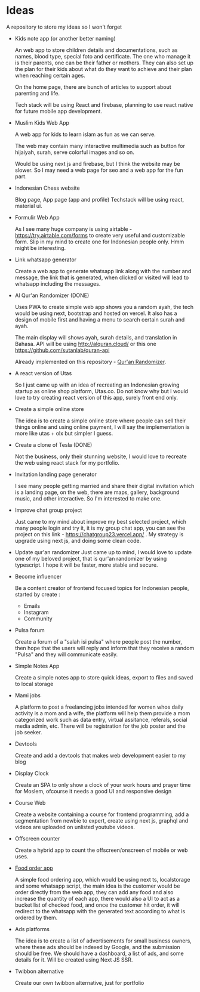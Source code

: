 # Ideas

A repository to store my ideas so I won't forget

- Kids note app (or another better naming)

  An web app to store children details and documentations, such as names, blood type, special foto and certificate.
  The one who manage it is their parents, one can be their father or mothers. They can also set up the plan for their kids about what do they want to achieve and their plan when reaching certain ages.

  On the home page, there are bunch of articles to support about parenting and life.

  Tech stack will be using React and firebase, planning to use react native for future mobile app development.

- Muslim Kids Web App

  A web app for kids to learn islam as fun as we can serve.

  The web may contain many interactive multimedia such as button for hijaiyah, surah, serve colorful images and so on.

  Would be using next js and firebase, but I think the website may be slower. So I may need a web page for seo and a web app for the fun part.

- Indonesian Chess website

  Blog page, App page (app and profile)
  Techstack will be using react, material ui.

- Formulir Web App

  As I see many huge company is using airtable - https://try.airtable.com/forms to create very useful and customizable form. Slip in my mind to create one for Indonesian people only. Hmm might be interesting.

- Link whatsapp generator

  Create a web app to generate whatsapp link along with the number and message, the link that is generated, when clicked or visited will lead to whatsapp including the messages.

- Al Qur'an Randomizer (DONE)

  Uses PWA to create simple web app shows you a random ayah, the tech would be using next, bootstrap and hosted on vercel. It also has a design of mobile first and having a menu to search certain surah and ayah.

  The main display will shows ayah, surah details, and translation in Bahasa. API will be using http://alquran.cloud/ or this one https://github.com/sutanlab/quran-api

  Already implemented on this repository - [Qur'an Randomizer](https://github.com/SamX23/read-random-ayah).

- A react version of Utas

  So I just came up with an idea of recreating an Indonesian growing startup as online shop platform, Utas.co. Do not know why but I would love to try creating react version of this app, surely front end only.

- Create a simple online store

  The idea is to create a simple online store where people can sell their things online and using online payment, I will say the implementation is more like utas + olx but simpler I guess.

- Create a clone of Tesla (DONE)

  Not the business, only their stunning website, I would love to recreate the web using react stack for my portfolio.

- Invitation landing page generator

  I see many people getting married and share their digital invitation which is a landing page, on the web, there are maps, gallery, background music, and other interactive. So I'm interested to make one.

- Improve chat group project

  Just came to my mind about improve my best selected project, which many people login and try it, it is my group chat app, you can see the project on this link - https://chatgroup23.vercel.app/ . My strategy is upgrade using next js, and doing some clean code.

- Update qur'an randomizer
  Just came up to mind, I would love to update one of my beloved project, that is qur'an randomizer by using typescript. I hope it will be faster, more stable and secure.

- Become influencer

  Be a content creator of frontend focused topics for Indonesian people, started by create :

  - Emails
  - Instagram
  - Community

- Pulsa forum

  Create a forum of a "salah isi pulsa" where people post the number, then hope that the users will reply and inform that they receive a random "Pulsa" and they will communicate easily.

- Simple Notes App

  Create a simple notes app to store quick ideas, export to files and saved to local storage

- Mami jobs

  A platform to post a freelancing jobs intended for women whos daily activity is a mom and a wife, the platform will help them provide a mom categorized work such as data entry, virtual assitance, referals, social media admin, etc. There will be registration for the job poster and the job seeker.

- Devtools

  Create and add a devtools that makes web development easier to my blog

- Display Clock

  Create an SPA to only show a clock of your work hours and prayer time for Moslem, ofcourse it needs a good UI and responsive design

- Course Web

  Create a website containing a course for frontend programming, add a segmentation from newbie to expert, create using next js, graphql and videos are uploaded on unlisted youtube videos.

- Offscreen counter

  Create a hybrid app to count the offscreen/onscreen of mobile or web uses.

- [Food order app](https://github.com/SamX23/food-order-app)

  A simple food ordering app, which would be using next ts, localstorage and some whatsapp script, the main idea is the customer would be order directly from the web app, they can add any food and also increase the quantity of each app, there would also a UI to act as a bucket list of checked food, and once the customer hit order, it will redirect to the whatsapp with the generated text according to what is ordered by them.

- Ads platforms

  The idea is to create a list of advertisements for small business owners, where these ads should be indexed by Google, and the submission should be free. We should have a dashboard, a list of ads, and some details for it.
  Will be created using Next JS SSR.

- Twibbon alternative

  Create our own twibbon alternative, just for portfolio
